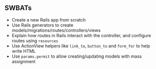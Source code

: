 ## SWBATs
- Create a new Rails app from scratch
- Use Rails generators to create models/migrations/routes/controllers/views
- Explain how routes in Rails interact with the controller, and configure routes using `resources`
- Use ActionView helpers like `link_to`, `button_to` and `form_for` to help write HTML
- Use `params.permit` to allow creating/updating models with mass assignment